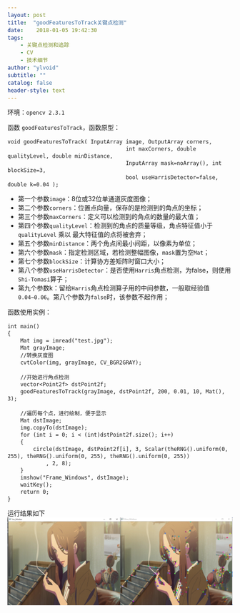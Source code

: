 ```yaml
---
layout: post
title:  "goodFeaturesToTrack关键点检测"
date:    2018-01-05 19:42:30
tags:
    - 关键点检测和追踪
    - CV
    - 技术细节
author: "ylvoid"
subtitle: ""
catalog: false
header-style: text
---
```


环境：`opencv 2.3.1`

函数 `goodFeaturesToTrack`，函数原型：
```
void goodFeaturesToTrack( InputArray image, OutputArray corners,  
                                     int maxCorners, double qualityLevel, double minDistance,  
                                     InputArray mask=noArray(), int blockSize=3,  
                                     bool useHarrisDetector=false, double k=0.04 );  
```
- 第一个参数`image`：8位或32位单通道灰度图像；
- 第二个参数`corners`：位置点向量，保存的是检测到的角点的坐标；
- 第三个参数`maxCorners`：定义可以检测到的角点的数量的最大值；
- 第四个参数`qualityLevel`：检测到的角点的质量等级，角点特征值小于`qualityLevel` 乘以 最大特征值的点将被舍弃；
- 第五个参数`minDistance`：两个角点间最小间距，以像素为单位；
- 第六个参数`mask`：指定检测区域，若检测整幅图像，`mask`置为空`Mat`；
- 第七个参数`blockSize`：计算协方差矩阵时窗口大小；
- 第八个参数`useHarrisDetector`：是否使用`Harris`角点检测，为false，则使用`Shi-Tomasi`算子；
- 第九个参数k：留给`Harris`角点检测算子用的中间参数，一般取经验值`0.04~0.06`。第八个参数为`false`时，该参数不起作用；


函数使用实例：

```
int main()
{
	Mat img = imread("test.jpg");
	Mat grayImage;
	//转换灰度图
	cvtColor(img, grayImage, CV_BGR2GRAY);

	//开始进行角点检测  
	vector<Point2f> dstPoint2f;
	goodFeaturesToTrack(grayImage, dstPoint2f, 200, 0.01, 10, Mat(), 3);

	//遍历每个点，进行绘制，便于显示  
	Mat dstImage;
	img.copyTo(dstImage);
	for (int i = 0; i < (int)dstPoint2f.size(); i++)
	{
		circle(dstImage, dstPoint2f[i], 3, Scalar(theRNG().uniform(0, 255), theRNG().uniform(0, 255), theRNG().uniform(0, 255))
			, 2, 8);
	}
	imshow("Frame_Windows", dstImage);
	waitKey();
	return 0;
}
```
运行结果如下
![](/imgs/post/feature_1.png)